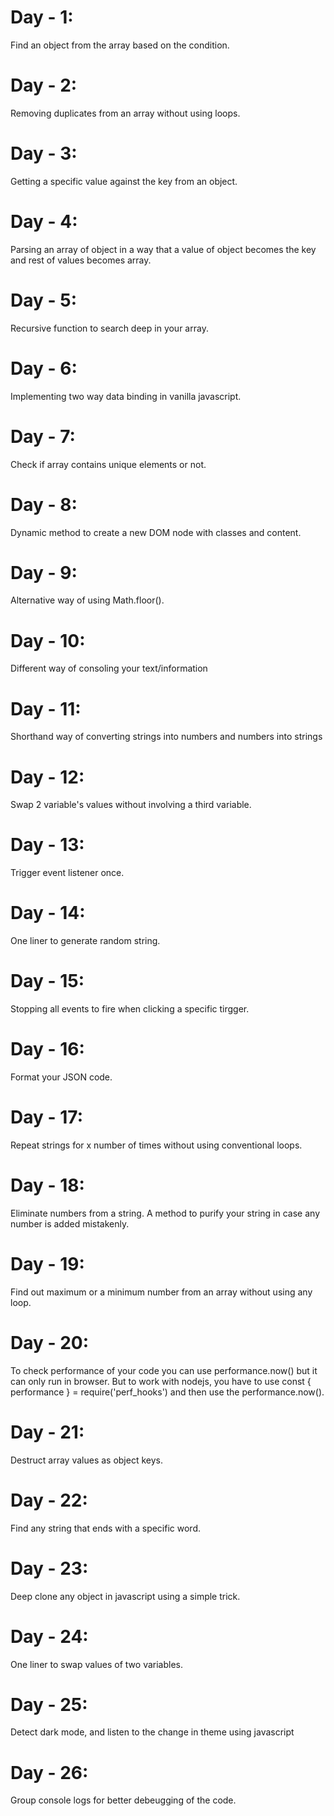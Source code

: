 # Day - 1:
Find an object from the array based on the condition.

# Day - 2:
Removing duplicates from an array without using loops.

# Day - 3:
Getting a specific value against the key from an object.

# Day - 4:
Parsing an array of object in a way that a value of object becomes the key and rest of values becomes array.

# Day - 5:
Recursive function to search deep in your array.

# Day - 6:
Implementing two way data binding in vanilla javascript.

# Day - 7:
Check if array contains unique elements or not.

# Day - 8:
Dynamic method to create a new DOM node with classes and content.

# Day - 9:
Alternative way of using Math.floor().

# Day - 10:
Different way of consoling your text/information

# Day - 11:
Shorthand way of converting strings into numbers and numbers into strings

# Day - 12:
Swap 2 variable's values without involving a third variable.

# Day - 13:
Trigger event listener once.

# Day - 14:
One liner to generate random string.
# Day - 15:
Stopping all events to fire when clicking a specific tirgger.
# Day - 16:
Format your JSON code.
# Day - 17:
Repeat strings for x number of times without using conventional loops.
# Day - 18:
Eliminate numbers from a string. A method to purify your string in case any number is added mistakenly.
# Day - 19:
Find out maximum or a minimum number from an array without using any loop.
# Day - 20:
To check performance of your code you can use performance.now() but it can only run in browser. But to work with nodejs, you have to use const { performance } = require('perf_hooks') and then use the performance.now().
# Day - 21:
Destruct array values as object keys.
# Day - 22:
Find any string that ends with a specific word.
# Day - 23:
Deep clone any object in javascript using a simple trick.
# Day - 24:
One liner to swap values of two variables.
# Day - 25:
Detect dark mode, and listen to the change in theme using javascript
# Day - 26:
Group console logs for better debeugging of the code.